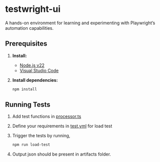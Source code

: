 # testwright-ui

A hands-on environment for learning and experimenting with Playwright’s automation capabilities.

## Prerequisites

1. **Install:**

   - [Node.js v22](https://nodejs.org/en/download)
   - [Visual Studio Code](https://code.visualstudio.com/download)

2. **Install dependencies:**
   ```sh
   npm install
   ```

## Running Tests

1. Add test functions in [processor.ts](./tests/processor.ts)
2. Define your requirements in [test.yml](./tests/test.yml) for load test
3. Trigger the tests by running,

   ```sh
   npm run load-test
   ```

4. Output json should be present in artifacts folder.
